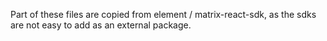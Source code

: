 Part of these files are copied from element / matrix-react-sdk, as the sdks are not easy to add as an external package.
